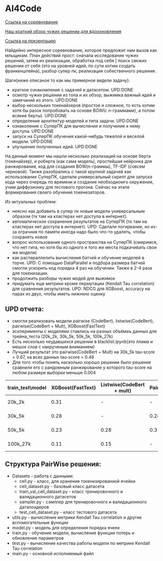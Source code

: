 # AI4Code
[Ссылка на соревнование](https://www.kaggle.com/competitions/AI4Code/overview)

[Наш краткий обзор чужих решении для вдоохновления](https://docs.google.com/spreadsheets/d/1SUhyGX7rEqw5tliUc_5ylG9BDm7MyAWUCInqgOdTdA0/edit?usp=sharing)

[Ссылка на презентацию](https://docs.google.com/presentation/d/1I6YtowvGsIflBMlEvuyLKOpo4OrF4i3Y4k-PAwYWgU0/edit#slide=id.g34369dacab2_0_33)

Найдейно интересное соревнование, которое предложит нам вызов как мльщикам. 
План действий прост: сначала исследование чужих решений, затем их реализации, обработка под себя | поиск свежих решении от себя
(это на уровней идей, по сути хотим создать франкенштейна), разбор супер пк, реализация собественного решения.

Шаги(ниже описаное то как мы примерное видели задачу):
- краткое ознакомление с задачей и датасетом. UPD:DONE
- осмотр чужих решении из топа и их обзор, выжимка важный идей и замечаний из этого. UPD:DONE
- выбор нескольких токенайзеров (простое и сложное, то есть хотим хотя бы разок попробовать на основе BOW(с n-граммами), а потом всякие берты). UPD:DONE
- определение архитектур моделей и типа задачи. UPD:DONE
- ознаколение с СуперПК для вычисления и получение к нему доступа. UPD:DONE
- запуск на СуперПК обучения какой-нибудь тяжелой и веселой модели. UPD:DONE
- улучшение полученных идей. UPD:DONE

На данный момент мы нашли несколько реализаций на основе берта (токенайзер), и роберта (как сама модель),
простейшая нейронка для ранжирования, код для создания BOW(n-граммы), TF-IDF (совсем черновой). 
Также разобрались с такой крупной задачей как использование СуперПК, сделали универсальный скрипт для запуска кода через очередь 
по времени и создание необходиомго окружения, учим диффузионку для тестового прогона. Сейчас на этапе формирования своего обучения токенезаторов.

Из актуальных проблем:
- неясно как добавить в супер пк новые модели универсальным образом (тк там на кластерах нет доступа в интернет).
- автоматическое сохранение результатов на СуперПК (тк там на кластерах нет доступа в интернет). UPD: Сделали логирвание, но из-за ограчния по памяти иногда надо было что-то удалять, чтобы сохранять новое
- вопрос использования одного пространства на СуперПК (смиримся, что нет гита, но хотя бы из одного и того же места подкачивать свои же модели)
- как распараллелить вычисления батчей и обучение моделей в торче. UPD: С помощью DataParallel и подбора размера батчей смогли ускорить код порядка 4 раз на обучении. Также в 2-4 раза для токенизации.
- продолжить разборы чужих модей для выжимок 
- придумать еще метрики кроме пермутации (Kendall Tau correlation) для сравнения результатов. UPD: NDCG для XGBoost, accuracy на парах из двух, чтобы иметь нижнюю оценку

  


## UPD отчета:
- смогли реализовать модели pairwise (CodeBert), listwise(CodeBert), pairwise(CodeBert + Mult), XGBoost(FastText)
- эскперименты с моделями ставлись на разных объёмаъ данных для трейна_теста (20k_2k, 30k_5k, 50k_5k, 100k_27k)
- Есть несколько неудавшихся решении в blacklist.ipynb(это ллама и мешок слов с накрученым вниманием)
- Лучший результат это pairwise(CodeBert + Mult) на 30k_5k tau-score = 0.67, на всех данных tau-score = 0.48
- Для того чтобы понять насколько хорошо решение было решение сравнили его с рандомным ранжирование у которого tau-score на любом размере выборки меньше 0.004
  


| train_test\model  | XGBoost(FastText) | Listwise(CodeBert + mult) | Pairwise(CodeBert) | Pairwise(CodeBert + mult) | Случайное ранжирование      |
|------------------|------------------|--------------------------|-------------------|--------------------------|----------------------------|
| 20k_2k          | 0.31             | -                        | -                 | 0.61                     | -0.0005 ± 0.0004           |
| 30k_5k          | 0.28             | -                        | 0.28              | 0.67                     | -0.0004 ± 0.0008           |
| 50k_5k          | 0.23             | 0.28                     | 0.3               | -                        | -0.0004 ± 0.0007           |
| 100k_27k        | 0.11             | 0.15                     | -                 | 0.48                     | 0.0038 ± 0.0002            |


  
## Структура PairWise решения:
- Datasets - работа с данными:
    - cell.py - класс, для хранения токенизированной ячейки
    - cell_dataset.py - базовый класс датасета
    - train_val_cell_dataset.py - класс тренировочного и валидационного датасетов
    - sampler.py - сэмплер для тренировочного и валидационного даталоадеров
    - test_cell_dataset.py - класс тестового датасета
- utils.py - вычисление метрики Kendall Tau correlation и другие вспомогательные функции
- model.py - модель для определения порядка ячеек
- train.py - обучение модели, вычисление функции потерь и обновление параметров
- test.py - вычисление качества работы модели по метрике Kendall Tau correlation
- main.py - основной исполняемый файл
